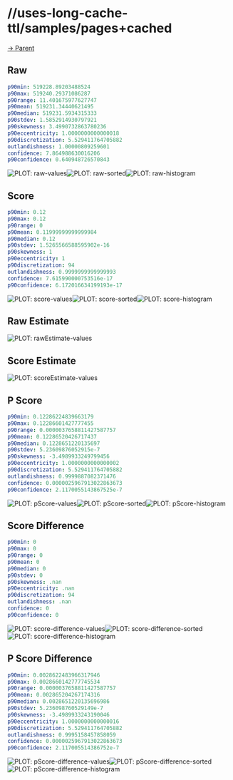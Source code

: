 
# //uses-long-cache-ttl/samples/pages+cached

[→ Parent](../..)


## Raw


```yaml
p90min: 519228.89203488524
p90max: 519240.29371086287
p90range: 11.401675977627747
p90mean: 519231.34440621495
p90median: 519231.5934315333
p90stdev: 1.5852914930797921
p90skewness: 3.4990732863780236
p90eccentricity: 1.0000000000000018
p90discretization: 5.529411764705882
outlandishness: 1.00000809259601
confidence: 7.864988630016206
p90confidence: 0.640948726570843

```

![PLOT: raw-values](./raw/values.svg)![PLOT: raw-sorted](./raw/sorted.svg)![PLOT: raw-histogram](./raw/histogram.svg)
## Score


```yaml
p90min: 0.12
p90max: 0.12
p90range: 0
p90mean: 0.11999999999999984
p90median: 0.12
p90stdev: 1.5265566588595902e-16
p90skewness: 1
p90eccentricity: 1
p90discretization: 94
outlandishness: 0.9999999999999993
confidence: 7.615990000753516e-17
p90confidence: 6.172016634199193e-17

```

![PLOT: score-values](./score/values.svg)![PLOT: score-sorted](./score/sorted.svg)![PLOT: score-histogram](./score/histogram.svg)
## Raw Estimate

![PLOT: rawEstimate-values](./rawEstimate/values.svg)
## Score Estimate

![PLOT: scoreEstimate-values](./scoreEstimate/values.svg)
## P Score


```yaml
p90min: 0.12286224839663179
p90max: 0.12286601427777455
p90range: 0.0000037658811427587757
p90mean: 0.12286520426717437
p90median: 0.1228651220135697
p90stdev: 5.23609876052915e-7
p90skewness: -3.4989933249799456
p90eccentricity: 1.0000000000000002
p90discretization: 5.529411764705882
outlandishness: 0.9999887082371476
confidence: 0.0000025967913022863673
p90confidence: 2.1170055143867525e-7

```

![PLOT: pScore-values](./pScore/values.svg)![PLOT: pScore-sorted](./pScore/sorted.svg)![PLOT: pScore-histogram](./pScore/histogram.svg)
## Score Difference


```yaml
p90min: 0
p90max: 0
p90range: 0
p90mean: 0
p90median: 0
p90stdev: 0
p90skewness: .nan
p90eccentricity: .nan
p90discretization: 94
outlandishness: .nan
confidence: 0
p90confidence: 0

```

![PLOT: score-difference-values](./score-difference/values.svg)![PLOT: score-difference-sorted](./score-difference/sorted.svg)![PLOT: score-difference-histogram](./score-difference/histogram.svg)
## P Score Difference


```yaml
p90min: 0.0028622483966317946
p90max: 0.0028660142777745534
p90range: 0.0000037658811427587757
p90mean: 0.002865204267174316
p90median: 0.0028651220135696986
p90stdev: 5.236098760529149e-7
p90skewness: -3.4989933243190046
p90eccentricity: 1.0000000000000016
p90discretization: 5.529411764705882
outlandishness: 0.9995158457858059
confidence: 0.0000025967913022863673
p90confidence: 2.117005514386752e-7

```

![PLOT: pScore-difference-values](./pScore-difference/values.svg)![PLOT: pScore-difference-sorted](./pScore-difference/sorted.svg)![PLOT: pScore-difference-histogram](./pScore-difference/histogram.svg)